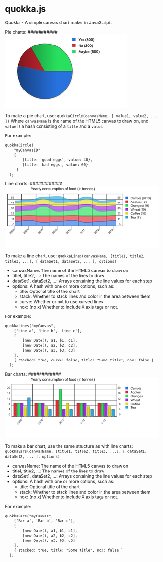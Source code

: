 quokka.js
=========

Quokka - A simple canvas chart maker in JavaScript.



Pie charts:
###########
![pie chart](https://github.com/Humbedooh/quokka.js/raw/master/quokka_example2.png "Example pie chart")

To make a pie chart, use:
   `quokkaCircle(canvasName, [ value1, value2, ... ])`
Where `canvasName` is the name of the HTML5 canvas to draw on, and `value` is a hash consisting of a `title` and a `value`.

For example:

    quokkaCircle(
        "myCanvasID", 
        [ 
            {title: 'good eggs', value: 40},
            {title: 'bad eggs', value: 60}
         ]
      );
    
Line charts:
############
![line chart](https://github.com/Humbedooh/quokka.js/raw/master/quokka_example1.png "Example line chart")

To make a line chart, use:
   `quokkaLines(canvasName, [title1, title2, title3, ...], [ dataSet1, dataSet2, ... ], options)`

* canvasName: The name of the HTML5 canvas to draw on
* title1, title2, ...: The names of the lines to draw
* dataSet1, dataSet2, ...: Arrays containing the line values for each step
* options: A hash with one or more options, such as:
  * title: Optional title of the chart
  * stack: Whether to stack lines and color in the area between them
  * curve: Whether or not to use curved lines
  * nox: (no x) Whether to include X axis tags or not.

For example:

    quokkaLines("myCanvas", 
        ['Line a', 'Line b', 'Line c'], 
        [ 
            [new Date(), a1, b1, c1], 
            [new Date(), a2, b2, c2], 
            [new Date(), a3, b3, c3] 
        ],
        { stacked: true, curve: false, title: "Some title", nox: false }
      );



Bar charts:
############
![bar chart](https://github.com/Humbedooh/quokka.js/raw/master/quokka_example3.png "Example bar chart")

To make a bar chart, use the same structure as with line charts:
   `quokkaBars(canvasName, [title1, title2, title3, ...], [ dataSet1, dataSet2, ... ], options)`

* canvasName: The name of the HTML5 canvas to draw on
* title1, title2, ...: The names of the lines to draw
* dataSet1, dataSet2, ...: Arrays containing the line values for each step
* options: A hash with one or more options, such as:
  * title: Optional title of the chart
  * stack: Whether to stack lines and color in the area between them
  * nox: (no x) Whether to include X axis tags or not.

For example:

    quokkaBars("myCanvas", 
        ['Bar a', 'Bar b', 'Bar c'], 
        [ 
            [new Date(), a1, b1, c1], 
            [new Date(), a2, b2, c2], 
            [new Date(), a3, b3, c3] 
        ],
        { stacked: true, title: "Some title", nox: false }
      );

